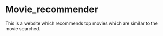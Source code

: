 # Movie_recommender
This is a website which recommends top movies which are similar to the movie searched.
